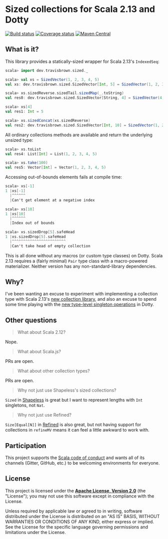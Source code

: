 # Sized collections for Scala 2.13 and Dotty

[![Build status](https://img.shields.io/travis/travisbrown/sized/master.svg)](https://travis-ci.org/travisbrown/sized)
[![Coverage status](https://img.shields.io/codecov/c/github/travisbrown/sized/master.svg)](https://codecov.io/github/travisbrown/sized)
[![Maven Central](https://img.shields.io/maven-central/v/dev.travisbrown/sized-core_2.13.svg)](https://maven-badges.herokuapp.com/maven-central/dev.travisbrown/sized-core_2.13)

## What is it?

This library provides a statically-sized wrapper for Scala 2.13's `IndexedSeq`:

```scala
scala> import dev.travisbrown.sized._

scala> val xs = SizedVector(1, 2, 3, 4, 5)
val xs: dev.travisbrown.sized.SizedVector[Int, 5] = SizedVector(1, 2, 3, 4, 5)

scala> xs.sizedReverse.sizedTail.sizedMap(_.toString)
val res0: dev.travisbrown.sized.SizedVector[String, 4] = SizedVector(4, 3, 2, 1)

scala> xs[4]
val res1: Int = 5

scala> xs.sizedConcat(xs.sizedReverse)
val res2: dev.travisbrown.sized.SizedVector[Int, 10] = SizedVector(1, 2, 3, 4, 5, 5, 4, 3, 2, 1)
```

All ordinary collections methods are available and return the underlying unsized type:

```scala
scala> xs.toList
val res4: List[Int] = List(1, 2, 3, 4, 5)

scala> xs.take(100)
val res5: Vector[Int] = Vector(1, 2, 3, 4, 5)
```

Accessing out-of-bounds elements fails at compile time:

```scala
scala> xs[-1]
1 |xs[-1]
  |^^^^^^
  |Can't get element at a negative index

scala> xs[10]
1 |xs[10]
  |^^^^^^
  |Index out of bounds

scala> xs.sizedDrop[5].safeHead
1 |xs.sizedDrop[5].safeHead
  |^^^^^^^^^^^^^^^^^^^^^^^^
  |Can't take head of empty collection
```

This is all done without any macros (or custom type classes) on Dotty. Scala 2.13 requires a
(fairly minimal) `Pair` type class with a macro-powered materializer. Neither version has any
non-standard-library dependencies.

## Why?

I've been wanting an excuse to experiment with implementing a collection type with Scala 2.13's
[new collection library][scala-2.13-collections], and also an excuse to spend some time playing with
the [new type-level singleton operations][dotty-singleton-ops] in Dotty.

## Other questions

> What about Scala 2.12?

Nope.

> What about Scala.js?

PRs are open.

> What about other collection types?

PRs are open.

> Why not just use Shapeless's sized collections?

`Sized` in [Shapeless][shapeless] is great but I want to represent lengths with `Int` singletons, not `Nat`.

> Why not just use Refined?

`Size[Equal[N]]` in [Refined][refined] is also great, but not having support for collections in `refineMV`
means it can feel a little awkward to work with.

## Participation

This project supports the [Scala code of conduct][code-of-conduct] and wants
all of its channels (Gitter, GitHub, etc.) to be welcoming environments for everyone.

## License

This project is licensed under the **[Apache License, Version 2.0][apache]** (the
"License"); you may not use this software except in compliance with the License.

Unless required by applicable law or agreed to in writing, software
distributed under the License is distributed on an "AS IS" BASIS,
WITHOUT WARRANTIES OR CONDITIONS OF ANY KIND, either express or implied.
See the License for the specific language governing permissions and
limitations under the License.

[apache]: http://www.apache.org/licenses/LICENSE-2.0
[code-of-conduct]: https://www.scala-lang.org/conduct/
[dotty-singleton-ops]: https://github.com/lampepfl/dotty/pull/7628
[refined]: https://github.com/fthomas/refined
[scala-2.13-collections]: https://www.scala-lang.org/blog/2018/06/13/scala-213-collections.html
[shapeless]: https://github.com/milessabin/shapeless
